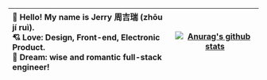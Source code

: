 | :wave: Hello! My name is Jerry 周吉瑞 (zhōu jí ruì).<br />💘 Love: Design, Front-end, Electronic Product.<br />🚀 Dream: wise and romantic full-stack engineer! | [![Anurag's github stats](https://github-readme-stats.vercel.app/api?username=JERRY-Z-J-R&theme=vue&hide=contribs&show_icons=true&include_all_commits=true)](https://github.com/anuraghazra/github-readme-stats) |
| :----------------------------------------------------------- | ------------------------------------------------------------ |

